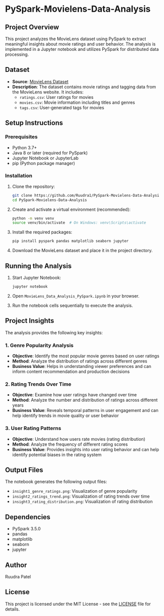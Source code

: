 # PySpark-Movielens-Data-Analysis

## Project Overview
This project analyzes the MovieLens dataset using PySpark to extract meaningful insights about movie ratings and user behavior. The analysis is implemented in a Jupyter notebook and utilizes PySpark for distributed data processing.

## Dataset
- **Source**: [MovieLens Dataset](https://grouplens.org/datasets/movielens/)
- **Description**: The dataset contains movie ratings and tagging data from the MovieLens website. It includes:
  - `ratings.csv`: User ratings for movies
  - `movies.csv`: Movie information including titles and genres
  - `tags.csv`: User-generated tags for movies

## Setup Instructions

### Prerequisites
- Python 3.7+
- Java 8 or later (required for PySpark)
- Jupyter Notebook or JupyterLab
- pip (Python package manager)

### Installation
1. Clone the repository:
   ```bash
   git clone https://github.com/Ruudra1/PySpark-Movielens-Data-Analysis.git
   cd PySpark-Movielens-Data-Analysis
   ```

2. Create and activate a virtual environment (recommended):
   ```bash
   python -m venv venv
   source venv/bin/activate  # On Windows: venv\Scripts\activate
   ```

3. Install the required packages:
   ```bash
   pip install pyspark pandas matplotlib seaborn jupyter
   ```

4. Download the MovieLens dataset and place it in the project directory.

## Running the Analysis

1. Start Jupyter Notebook:
   ```bash
   jupyter notebook
   ```

2. Open `MovieLens_Data_Analysis_PySpark.ipynb` in your browser.

3. Run the notebook cells sequentially to execute the analysis.

## Project Insights

The analysis provides the following key insights:

### 1. Genre Popularity Analysis
- **Objective**: Identify the most popular movie genres based on user ratings
- **Method**: Analyze the distribution of ratings across different genres
- **Business Value**: Helps in understanding viewer preferences and can inform content recommendation and production decisions

### 2. Rating Trends Over Time
- **Objective**: Examine how user ratings have changed over time
- **Method**: Analyze the number and distribution of ratings across different years
- **Business Value**: Reveals temporal patterns in user engagement and can help identify trends in movie quality or user behavior

### 3. User Rating Patterns
- **Objective**: Understand how users rate movies (rating distribution)
- **Method**: Analyze the frequency of different rating scores
- **Business Value**: Provides insights into user rating behavior and can help identify potential biases in the rating system

## Output Files
The notebook generates the following output files:
- `insight1_genre_ratings.png`: Visualization of genre popularity
- `insight2_ratings_trend.png`: Visualization of rating trends over time
- `insight3_rating_distribution.png`: Visualization of rating distribution

## Dependencies
- PySpark 3.5.0
- pandas
- matplotlib
- seaborn
- jupyter

## Author
Ruudra Patel

## License
This project is licensed under the MIT License - see the [LICENSE](LICENSE) file for details.
